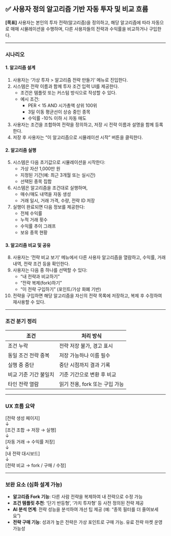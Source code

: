 <!-- Back/docs/사용자 알고리즘 자동투자.md -->

## ✅ 사용자 정의 알고리즘 기반 자동 투자 및 비교 흐름

**[목표]** 사용자는 본인의 투자 전략(알고리즘)을 정의하고, 해당 알고리즘에 따라 자동으로 매매 시뮬레이션을 수행하며, 다른 사용자들의 전략과 수익률을 비교하거나 구입한다.

---

### 시나리오

#### 1. 알고리즘 설계

1. 사용자는 ‘가상 투자 > 알고리즘 전략 만들기’ 메뉴로 진입한다.
2. 시스템은 전략 이름과 함께 투자 조건 입력 UI를 제공한다.
   - 조건은 템플릿 또는 커스텀 방식으로 작성할 수 있다.
   - 예시 조건:
     - PER < 15 AND 시가총액 상위 100위
     - 3일 이동 평균선이 상승 중인 종목
     - 수익률 -10% 이하 시 자동 매도
3. 사용자는 조건을 조합하여 전략을 정의하고, 저장 시 전략 이름과 설명을 함께 등록한다.
4. 저장 후 사용자는 “이 알고리즘으로 시뮬레이션 시작” 버튼을 클릭한다.

#### 2. 알고리즘 실행

5. 시스템은 다음 초기값으로 시뮬레이션을 시작한다:
   - 가상 자산 1,000만 원
   - 지정된 기간(예: 최근 3개월 또는 실시간)
   - 선택된 종목 집합
6. 시스템은 알고리즘을 조건대로 실행하며,
   - 매수/매도 내역을 자동 생성
   - 거래 일시, 거래 가격, 수량, 전략 ID 저장
7. 실행이 완료되면 다음 정보를 제공한다:
   - 전체 수익률
   - 누적 거래 횟수
   - 수익률 추이 그래프
   - 보유 종목 현황

#### 3. 알고리즘 비교 및 공유

8. 사용자는 ‘전략 비교 보기’ 메뉴에서 다른 사용자 알고리즘을 열람하고, 수익률, 거래 내역, 전략 조건 등을 확인한다.
9. 사용자는 다음 중 하나를 선택할 수 있다:
   - “내 전략과 비교하기”
   - “전략 복제(fork)하기”
   - “이 전략 구입하기” (포인트/가상 화폐 기반)
10. 전략을 구입하면 해당 알고리즘을 자신의 전략 목록에 저장하고, 복제 후 수정하여 재사용할 수 있다.

---

### 조건 분기 정리

| 조건 | 처리 방식 |
|------|------------|
| 조건 누락 | 전략 저장 불가, 경고 표시 |
| 동일 조건 전략 중복 | 저장 가능하나 이름 필수 |
| 실행 중 중단 | 중단 시점까지 결과 기록 |
| 비교 기준 기간 불일치 | 기준 기간으로 변환 후 비교 |
| 타인 전략 열람 | 읽기 전용, fork 또는 구입 가능 |

---

### UX 흐름 요약

\[전략 생성 페이지\]  
  ↓  
\[조건 조합 → 저장 → 실행\]  
  ↓  
\[자동 거래 → 수익률 저장\]  
  ↓  
\[내 전략 대시보드\]  
  ↓  
\[전략 비교 → fork / 구매 / 수정\]

---

### 보완 요소 (심화 설계 가능)

- **알고리즘 Fork 기능**: 다른 사람 전략을 복제하여 내 전략으로 수정 가능
- **조건 템플릿 추천**: ‘단기 반등형’, ‘가치 투자형’ 등 사전 정의된 전략 제공
- **AI 분석 연계**: 전략 성능을 분석하여 개선 팁 제공 (예: “종목 필터를 더 줄여보세요”)
- **전략 구매 기능**: 성과가 높은 전략은 가상 포인트로 구매 가능. 유료 전략 마켓 운영 가능성

